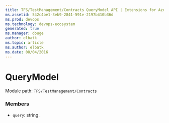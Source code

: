 ```yaml
---
title: TFS/TestManagement/Contracts QueryModel API | Extensions for Azure DevOps Services
ms.assetid: 542c4be1-3eb9-2841-591e-2197b410b36d
ms.prod: devops
ms.technology: devops-ecosystem
generated: true
ms.manager: douge
author: elbatk
ms.topic: article
ms.author: elbatk
ms.date: 08/04/2016
---
```


# QueryModel

Module path: `TFS/TestManagement/Contracts`


### Members

* `query`: string. 

